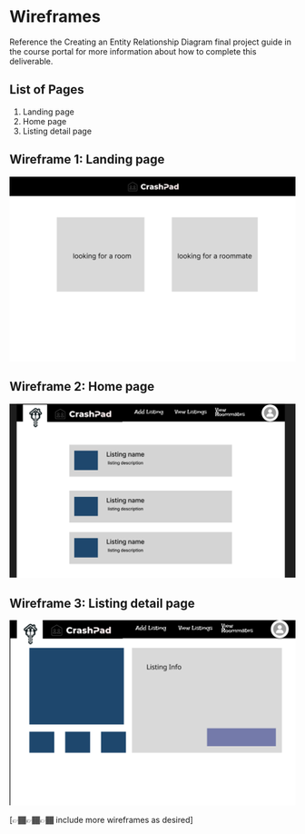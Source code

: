 # Wireframes

Reference the Creating an Entity Relationship Diagram final project guide in the course portal for more information about how to complete this deliverable.

## List of Pages

1. Landing page
2. Home page
3. Listing detail page

## Wireframe 1: Landing page

<img src="./images/landing.png">

## Wireframe 2: Home page

<img src="./images/home.png">

## Wireframe 3: Listing detail page

<img src="./images/listingdetail.png">

[👉🏾👉🏾👉🏾 include more wireframes as desired]
